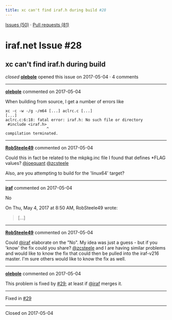 ```yaml
---
title: xc can't find iraf.h during build #28
---
```


[Issues (50)](https://iraf-community.github.io/iraf-v216/issues) · [Pull requests (81)](https://iraf-community.github.io/iraf-v216/issues/pulls)

# iraf.net Issue #28
## xc can't find iraf.h during build
*closed* **[olebole](https://github.com/olebole)** opened this issue on 2017-05-04 · 4 comments

- - - -

**[olebole](https://github.com/olebole)** commented on 2017-05-04

When building from source, I get a number of errors like  
```  
xc -c -w -/g -/m64 [...] aclrc.c [...]  
[...]  
aclrc.c:6:18: fatal error: iraf.h: No such file or directory  
 #include <iraf.h>  
                  ^  
compilation terminated.  
```
- - - -

**[RobSteele49](https://github.com/RobSteele49)** commented on 2017-05-04

Could this in fact be related to the mkpkg.inc file I found that defines *FLAG values? [@joequant](https://github.com/joequant) [@zcsteele](https://github.com/zcsteele)  
  
Also, are you attempting to build for the 'linux64' target?
- - - -

**[iraf](https://github.com/iraf)** commented on 2017-05-04

No  
  
  
On Thu, May 4, 2017 at 8:50 AM, RobSteele49 wrote:  
  
> […]
- - - -

**[RobSteele49](https://github.com/RobSteele49)** commented on 2017-05-04

Could [@iraf](https://github.com/iraf) elaborate on the "No". My idea was just a guess - but if you 'know' the fix could you share? [@zcsteele](https://github.com/zcsteele) and I are having similar problems and would like to know the fix that could then be pulled into the iraf-v216 master. I'm sure others would like to know the fix as well.
- - - -

**[olebole](https://github.com/olebole)** commented on 2017-05-04

This problem is fixed by [#29](https://iraf-community.github.io/iraf-v216/issues/29); at least if [@iraf](https://github.com/iraf) merges it.

- - - -

Fixed in [#29](https://iraf-community.github.io/iraf-v216/issues/29)

- - - -

Closed on 2017-05-04
